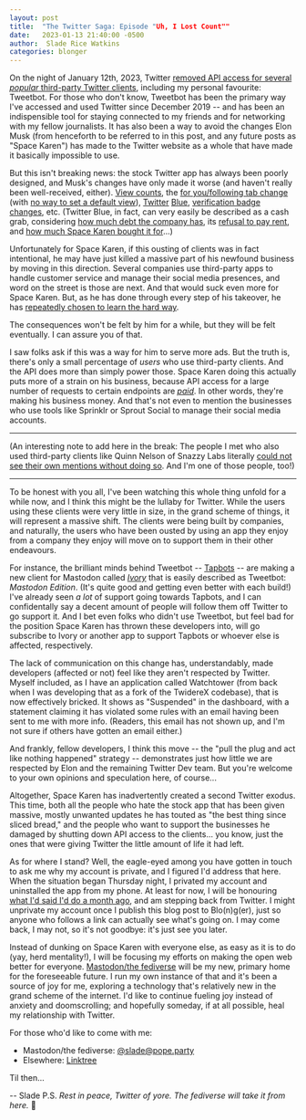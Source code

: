 ```yaml
---
layout: post
title:  "The Twitter Saga: Episode "Uh, I Lost Count""
date:   2023-01-13 21:40:00 -0500
author:  Slade Rice Watkins
categories: blonger
---
```


On the night of January 12th, 2023, Twitter [removed API access for several *popular* third-party Twitter clients](https://www.theverge.com/2023/1/13/23553161/third-party-twitter-clients-apps-outage-twitterific-tweetbot), including my personal favourite: Tweetbot. For those who don't know, Tweetbot has been the primary way I've accessed and used Twitter since December 2019 -- and has been an indispensible tool for staying connected to my friends and for networking with my fellow journalists. It has also been a way to avoid the changes Elon Musk (from henceforth to be referred to in this post, and any future posts as "Space Karen") has made to the Twitter website as a whole that have made it basically impossible to use. 

But this isn't breaking news: the stock Twitter app has always been poorly designed, and Musk's changes have only made it worse (and haven't really been well-received, either). [View counts](https://twitter.com/TwitterSupport/status/1606055187348688896), the [for you/following tab change](https://twitter.com/TwitterSupport/status/1612966288300572672) (with [no way to set a default view](https://twitter.com/AirlineFlyer/status/1612966849200754688)), [Twitter](https://www.theverge.com/2022/12/12/23506335/twitter-blue-verified-checkmarks-return-impersonation) [Blue](https://www.theverge.com/2022/11/9/23450289/twitter-impersonators-official-mario-musk-jesus-valve), [verification badge changes](https://twitter.com/elonmusk/status/1596053664338440192), etc. (Twitter Blue, in fact, can very easily be described as a cash grab, considering [how much debt the company has](https://nypost.com/2023/01/10/twitters-debt-and-value-have-plunged-painfully-since-elon-musk-takeover-sources/), its [refusal to pay rent](https://www.cnbc.com/2022/12/13/twitter-reportedly-hasnt-paid-rent-on-its-office-spaces-for-weeks.html), and [how much Space Karen bought it for](https://web.archive.org/web/20220414103558/https://www.bloomberg.com/news/articles/2022-04-14/elon-musk-launches-43-billion-hostile-takeover-of-twitter)...)

Unfortunately for Space Karen, if this ousting of clients was in fact intentional, he may have just killed a massive part of his newfound business by moving in this direction. Several companies use third-party apps to handle customer service and manage their social media presences, and word on the street is those are next. And that would suck even more for Space Karen. But, as he has done through every step of his takeover, he has [repeatedly chosen to learn the hard way](https://www.inc.com/jason-aten/twitters-latest-feature-is-how-you-know-elon-musk-is-in-over-his-head-its-cautionary-tale-every-business-needs-to-hear.html). 

The consequences won't be felt by him for a while, but they will be felt eventually. I can assure you of that. 

I saw folks ask if this was a way for him to serve more ads. But the truth is, there's only a small percentage of *users* who use third-party clients. And the API does more than simply power those. Space Karen doing this actually puts more of a strain on his business, because API access for a large number of requests to certain endpoints are [*paid*](https://developer.twitter.com/en/products/twitter-api). In other words, they're making his business money. And that's not even to mention the businesses who use tools like Sprinklr or Sprout Social to manage their social media accounts. 

---
(An interesting note to add here in the break: The people I met who also used third-party clients like Quinn Nelson of Snazzy Labs literally [could not see their own mentions without doing so](https://twitter.com/SnazzyQ/status/1456738492105461764). And I'm one of those people, too!)

---

To be honest with you all, I've been watching this whole thing unfold for a while now, and I think this might be the lullaby for Twitter. While the users using these clients were very little in size, in the grand scheme of things, it will represent a massive shift. The clients were being built by companies, and naturally, the users who have been ousted by using an app they enjoy from a company they enjoy will move on to support them in their other endeavours. 

For instance, the brilliant minds behind Tweetbot -- [Tapbots](https://tapbots.com) -- are making a new client for Mastodon called [*Ivory*](https://tapbots.com/ivory/) that is easily described as Tweetbot: *Mastodon Edition*. (It's quite good and getting even better with each build!) I've already seen *a lot* of support going towards Tapbots, and I can confidentally say a decent amount of people will follow them off Twitter to go support it.  And I bet even folks who didn't use Tweetbot, but feel bad for the position Space Karen has thrown these developers into, will go subscribe to Ivory or another app to support Tapbots or whoever else is affected, respectively. 

The lack of communication on this change has, understandably, made developers (affected or not) feel like they aren't respected by Twitter. Myself included, as I have an application called Watchtower (from back when I was developing that as a fork of the TwidereX codebase), that is now effectively bricked. It shows as "Suspended" in the dashboard, with a statement claiming it has violated some rules with an email having been sent to me with more info. (Readers, this email has not shown up, and I'm not sure if others have gotten an email either.) 

And frankly, fellow developers, I think this move -- the "pull the plug and act like nothing happened" strategy -- demonstrates just how little we are respected by Elon and the remaining Twitter Dev team. But you're welcome to your own opinions and speculation here, of course...

Altogether, Space Karen has inadvertently created a second Twitter exodus. This time, both all the people who hate the stock app that has been given massive, mostly unwanted updates he has touted as "the best thing since sliced bread," and the people who want to support the businesses he damaged by shutting down API access to the clients... you know, just the ones that were giving Twitter the little amount of life it had left.

As for where I stand? Well, the eagle-eyed among you have gotten in touch to ask me why my account is private, and I figured I'd address that here. When the situation began Thursday night, I privated my account and uninstalled the app from my phone. At least for now, I will be honouring [what I'd said I'd do a month ago](https://www.sladewatkins.com/blonger/i-think-i-am-done-with-twitter-for-now/), and am stepping back from Twitter. I might unprivate my account once I publish this blog post to Blo(n)g(er), just so anyone who follows a link can actually see what's going on. I may come back, I may not, so it's not goodbye: it's just see you later.

Instead of dunking on Space Karen with everyone else, as easy as it is to do (yay, herd mentality!), I will be focusing my efforts on making the open web better for everyone. [Mastodon/the fediverse](https://pope.party/@slade) will be my new, primary home for the foreseeable future. I run my own instance of that and it's been a source of joy for me, exploring a technology that's relatively new in the grand scheme of the internet. I'd like to continue fueling joy instead of anxiety and doomscrolling; and hopefully someday, if at all possible, heal my relationship with Twitter.

For those who'd like to come with me:
- Mastodon/the fediverse: [@slade@pope.party](https://pope.party/@slade)
- Elsewhere: [Linktree](https://linktr.ee/sladewatkins)

Til then...  

-- Slade
P.S. *Rest in peace, Twitter of yore. The fediverse will take it from here.* 💙